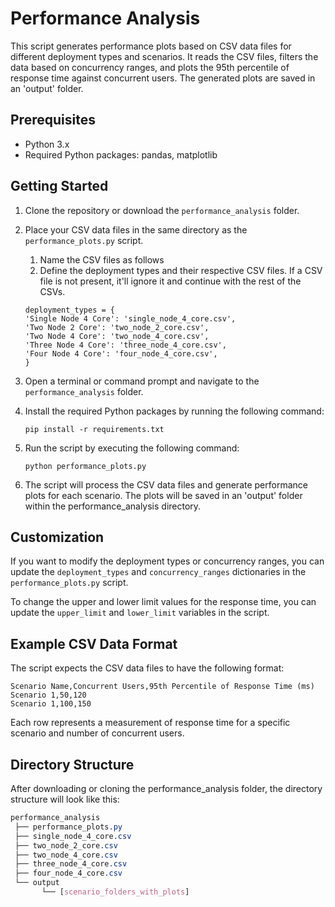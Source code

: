 # Performance Analysis

This script generates performance plots based on CSV data files for different deployment types and scenarios. It reads the CSV files, filters the data based on concurrency ranges, and plots the 95th percentile of response time against concurrent users. The generated plots are saved in an 'output' folder.

## Prerequisites

- Python 3.x
- Required Python packages: pandas, matplotlib

## Getting Started

1. Clone the repository or download the `performance_analysis` folder.

2. Place your CSV data files in the same directory as the `performance_plots.py` script.
   1. Name the CSV files as follows
   2. Define the deployment types and their respective CSV files. If a CSV file is not present, it'll ignore it and continue with the rest of the CSVs.
    ```shell
    deployment_types = {
    'Single Node 4 Core': 'single_node_4_core.csv',
    'Two Node 2 Core': 'two_node_2_core.csv',
    'Two Node 4 Core': 'two_node_4_core.csv',
    'Three Node 4 Core': 'three_node_4_core.csv',
    'Four Node 4 Core': 'four_node_4_core.csv',
    }
   ```

3. Open a terminal or command prompt and navigate to the `performance_analysis` folder.

4. Install the required Python packages by running the following command:

   ```shell
   pip install -r requirements.txt
   ```

5. Run the script by executing the following command:

   ```shell
   python performance_plots.py
   ```

6. The script will process the CSV data files and generate performance plots for each scenario. The plots will be saved in an 'output' folder within the performance_analysis directory.

## Customization

If you want to modify the deployment types or concurrency ranges, you can update the `deployment_types` and `concurrency_ranges` dictionaries in the `performance_plots.py` script.

To change the upper and lower limit values for the response time, you can update the `upper_limit` and `lower_limit` variables in the script.

## Example CSV Data Format

The script expects the CSV data files to have the following format:

   ```csv
   Scenario Name,Concurrent Users,95th Percentile of Response Time (ms)
   Scenario 1,50,120
   Scenario 1,100,150
   ```

Each row represents a measurement of response time for a specific scenario and number of concurrent users.

## Directory Structure
After downloading or cloning the performance_analysis folder, the directory structure will look like this:

   ```css
   performance_analysis
    ├── performance_plots.py
    ├── single_node_4_core.csv
    ├── two_node_2_core.csv
    ├── two_node_4_core.csv
    ├── three_node_4_core.csv
    ├── four_node_4_core.csv
    └── output
          └── [scenario_folders_with_plots]
   ```
